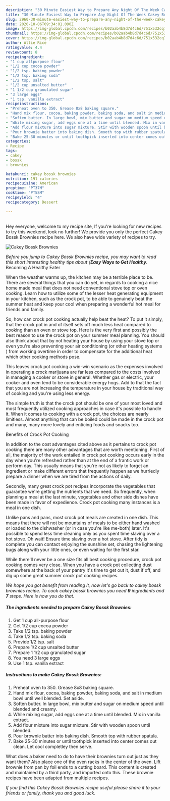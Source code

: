 ```yaml
---
description: "30 Minute Easiest Way to Prepare Any Night Of The Week Cakey Bossk Brownies"
title: "30 Minute Easiest Way to Prepare Any Night Of The Week Cakey Bossk Brownies"
slug: 2960-30-minute-easiest-way-to-prepare-any-night-of-the-week-cakey-bossk-brownies
date: 2020-10-06T09:34:01.090Z
image: https://img-global.cpcdn.com/recipes/b02aab4b8d7d4c6d/751x532cq70/cakey-bossk-brownies-recipe-main-photo.jpg
thumbnail: https://img-global.cpcdn.com/recipes/b02aab4b8d7d4c6d/751x532cq70/cakey-bossk-brownies-recipe-main-photo.jpg
cover: https://img-global.cpcdn.com/recipes/b02aab4b8d7d4c6d/751x532cq70/cakey-bossk-brownies-recipe-main-photo.jpg
author: Allie Rice
ratingvalue: 4.4
reviewcount: 8
recipeingredient:
- "1 cup allpurpose flour"
- "1/2 cup cocoa powder"
- "1/2 tsp. baking powder"
- "1/2 tsp. baking soda"
- "1/2 tsp. salt"
- "1/2 cup unsalted butter"
- "1 1/2 cup granulated sugar"
- "3 large eggs"
- "1 tsp. vanilla extract"
recipeinstructions:
- "Preheat oven to 350. Grease 8x8 baking square."
- "Hand mix flour, cocoa, baking powder, baking soda, and salt in medium bowl until well blended. Set aside."
- "Soften butter. In large bowl, mix butter and sugar on medium speed until blended and creamy."
- "While mixing sugar, add eggs one at a time until blended. Mix in vanilla extract."
- "Add flour mixture into sugar mixture. Stir with wooden spoon until blended."
- "Pour brownie batter into baking dish. Smooth top with rubber spatula."
- "Bake 25-30 minutes or until toothpick inserted into center comes out clean. Let cool completley then serve."
categories:
- Recipe
tags:
- cakey
- bossk
- brownies

katakunci: cakey bossk brownies 
nutrition: 191 calories
recipecuisine: American
preptime: "PT37M"
cooktime: "PT58M"
recipeyield: "4"
recipecategory: Dessert

---
```

<br>
Hey everyone, welcome to my recipe site, If you're looking for new recipes to try this weekend, look no further! We provide you only the perfect Cakey Bossk Brownies recipe here. We also have wide variety of recipes to try.
<br>


![Cakey Bossk Brownies](https://img-global.cpcdn.com/recipes/b02aab4b8d7d4c6d/751x532cq70/cakey-bossk-brownies-recipe-main-photo.jpg)

<i>Before you jump to Cakey Bossk Brownies recipe, you may want to read this short interesting healthy tips about {<strong>Easy Ways to Get Healthy</strong>.</i>
Becoming A Healthy Eater


When the weather warms up, the kitchen may be a terrible place to be. There are several things that you can do yet, in regards to cooking a nice home made meal that does not need conventional stove top or oven cooking. Learn how to utilize some of the lesser heat generating equipment in your kitchen, such as the crock pot, to be able to genuinely beat the summer heat and keep your cool when preparing a wonderful hot meal for friends and family.

So, how can crock pot cooking actually help beat the heat? To put it simply, that the crock pot in and of itself sets off much less heat compared to cooking than an oven or stove top. Here is the very first and possibly the best reason to use the crock pot on your summer meal planning. You should also think about that by not heating your house by using your stove top or oven you're also preventing your air conditioning (or other heating systems ) from working overtime in order to compensate for the additional heat which other cooking methods pose.

This leaves crock pot cooking a win-win scenario as the expenses involved in operating a crock marijuana are far less compared to the costs involved in managing a cooker or stove in general. Whether gas or electric, your cooker and oven tend to be considerable energy hogs. Add to that the fact that you are not increasing the temperature in your house by traditional way of cooking and you're using less energy.

 The simple truth is that the crock pot should be one of your most loved and most frequently utilized cooking approaches in case it's possible to handle it. When it comes to cooking with a crock pot, the choices are nearly limitless.  Almost anything that can be boiled could be made in the crock pot and many, many more lovely and enticing foods and snacks too.

Benefits of Crock Pot Cooking

In addition to the cost advantages cited above as it pertains to crock pot cooking there are many other advantages that are worth mentioning. First of all, the majority of the work entailed in crock pot cooking occurs early in the day when you're refreshed rather than at the end of a frantic work or perform day. This usually means that you're not as likely to forget an ingredient or make different errors that frequently happen as we hurriedly prepare a dinner when we are tired from the actions of daily.

Secondly, many great crock pot recipes incorporate the vegetables that guarantee we're getting the nutrients that we need. So frequently, when planning a meal at the last minute, vegetables and other side dishes have been made in favor of expedience. Crock pot cooking many instances is a meal in one dish.

 Unlike pans and pans, most crock pot meals are created in one dish. This means that there will not be mountains of meals to be either hand washed or loaded to the dishwasher (or in case you're like me-both) later. It's possible to spend less time cleaning only as you spent time slaving over a hot stove. Oh wait! Ensure time slaving over a hot stove. After tidy is complete you can contact enjoying the sunshine set, chasing the lightening bugs along with your little ones, or even waiting for the first star.

While there'll never be a one size fits all best cooking procedure, crock pot cooking comes very close. When you have a crock pot collecting dust somewhere at the back of your pantry it's time to get out it, dust if off, and dig up some great summer crock pot cooking recipes.


<i>We hope you got benefit from reading it, now let's go back to cakey bossk brownies recipe. To cook cakey bossk brownies you need <strong>9</strong> ingredients and <strong>7</strong> steps. Here is how you do that.
</i>

##### The ingredients needed to prepare Cakey Bossk Brownies:

1. Get 1 cup all-purpose flour
1. Get 1/2 cup cocoa powder
1. Take 1/2 tsp. baking powder
1. Take 1/2 tsp. baking soda
1. Provide 1/2 tsp. salt
1. Prepare 1/2 cup unsalted butter
1. Prepare 1 1/2 cup granulated sugar
1. You need 3 large eggs
1. Use 1 tsp. vanilla extract


##### Instructions to make Cakey Bossk Brownies:

1. Preheat oven to 350. Grease 8x8 baking square.
1. Hand mix flour, cocoa, baking powder, baking soda, and salt in medium bowl until well blended. Set aside.
1. Soften butter. In large bowl, mix butter and sugar on medium speed until blended and creamy.
1. While mixing sugar, add eggs one at a time until blended. Mix in vanilla extract.
1. Add flour mixture into sugar mixture. Stir with wooden spoon until blended.
1. Pour brownie batter into baking dish. Smooth top with rubber spatula.
1. Bake 25-30 minutes or until toothpick inserted into center comes out clean. Let cool completley then serve.


What does a baker need to do to have their brownies turn out just as they want them? Also place one of the oven racks in the center of the oven. Lift brownie from pan by foil ends to a cutting board. This content is created and maintained by a third party, and imported onto this. These brownie recipes have been adapted from multiple recipes. 

<i>If you find this Cakey Bossk Brownies recipe useful please share it to your friends or family, thank you and good luck.</i>
